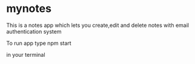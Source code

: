 # mynotes
This is a notes app which lets you create,edit and delete notes with email authentication system

To run app type
npm start

in your terminal
